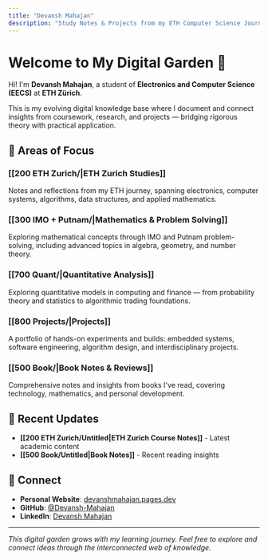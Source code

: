 ```yaml
---
title: "Devansh Mahajan"
description: "Study Notes & Projects from my ETH Computer Science Journey"
---
```


# Welcome to My Digital Garden 🌱

Hi! I'm **Devansh Mahajan**, a student of **Electronics and Computer Science (EECS)** at **ETH Zürich**. 

This is my evolving digital knowledge base where I document and connect insights from coursework, research, and projects — bridging rigorous theory with practical application.

## 🎯 Areas of Focus

### [[200 ETH Zurich/|ETH Zurich Studies]]
Notes and reflections from my ETH journey, spanning electronics, computer systems, algorithms, data structures, and applied mathematics.

### [[300 IMO + Putnam/|Mathematics & Problem Solving]]
Exploring mathematical concepts through IMO and Putnam problem-solving, including advanced topics in algebra, geometry, and number theory.

### [[700 Quant/|Quantitative Analysis]]
Exploring quantitative models in computing and finance — from probability theory and statistics to algorithmic trading foundations.

### [[800 Projects/|Projects]]
A portfolio of hands-on experiments and builds: embedded systems, software engineering, algorithm design, and interdisciplinary projects.
### [[500 Book/|Book Notes & Reviews]]
Comprehensive notes and insights from books I've read, covering technology, mathematics, and personal development.

## 🚀 Recent Updates

- **[[200 ETH Zurich/Untitled|ETH Zurich Course Notes]]** - Latest academic content
- **[[500 Book/Untitled|Book Notes]]** - Recent reading insights

## 🔗 Connect

- **Personal Website**: [devanshmahajan.pages.dev](https://devanshmahajan.pages.dev)
- **GitHub**: [@Devansh-Mahajan](https://github.com/Devansh-Mahajan)
- **LinkedIn**: [Devansh Mahajan](https://www.linkedin.com/in/devansh-mahajan-2b2b99185/)

---

*This digital garden grows with my learning journey. Feel free to explore and connect ideas through the interconnected web of knowledge.*
